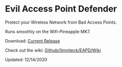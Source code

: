 # Evil Access Point Defender
Protect your Wireless Network from Bad Access Points.

Runs smoothly on the Wifi-Pineapple MK7.

Download: <a target="_blank" href="https://github.com/0mniteck/EAPD/archive/master.zip">Current Release</a>

Check out the wiki: <a target="_blank" href="https://github.com/0mniteck/EAPD/wiki/Wiki">Github/0mniteck/EAPD/Wiki</a>

Updated: 12/14/2020

